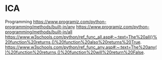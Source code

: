 # ICA
Programming
https://www.programiz.com/python-programming/methods/built-in/any
https://www.programiz.com/python-programming/methods/built-in/all
https://www.w3schools.com/python/ref_func_all.asp#:~:text=The%20all()%20function%20returns,()%20function%20also%20returns%20True.
https://www.w3schools.com/python/ref_func_any.asp#:~:text=The%20any()%20function%20returns,()%20function%20will%20return%20False.

